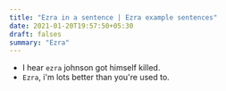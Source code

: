 ```yaml
---
title: "Ezra in a sentence | Ezra example sentences"
date: 2021-01-20T19:57:50+05:30
draft: falses
summary: "Ezra"
---
```

- I hear `ezra` johnson got himself killed.
- `Ezra`, i'm lots better than you're used to.
                 
